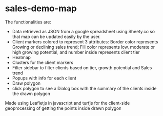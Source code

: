 # sales-demo-map

The functionalities are:
<ul>
<li>Data retrieved as JSON from a google spreadsheet using Sheety.co so that map can be updated easily by the user.</li>
<li>Client markers colored to represent 3 attributes: Border color represents Growing or declining sales trend; Fill color represents low, moderate or high growing potential; and number inside represents client tier</li>
<li>Heatmap</li>
<li>Clusters for the client markers</li>
<li>Filter sidebar to filter clients based on tier, growth potential and Sales trend</li>
<li>Popups with info for each client</li>
<li>Draw polygon</li>
<li>click polygon to see a Dialog box with the summary of the clients inside the drawn polygon</li>
</ul>

Made using Leafletjs in javascript and turfjs for the client-side geoprocessing of getting the points inside drawn polygon
